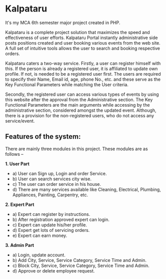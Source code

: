 # Kalpataru
<p align="justify">It's my MCA 6th semester major project created in PHP.

Kalpataru is a complete project solution that maximizes the speed and effectiveness of user efforts. Kalpataru Portal instantly administrative side posts positions created and user booking various events from the web site. A full set of intuitive tools allows the user to search and booking respective orders.

Kalpataru caters a two-way service. Firstly, a user can register himself with this. If the person is already a registered user, it is affiliated to update own profile. If not, is needed to be a registered user first. The users are required to specify their Name, Email id, age, phone No., etc. and these serve as the Key Functional Parameters while matching the User criteria.

Secondly, the registered user can access various types of events by using this website after the approval from the Administrative section. The Key Functional Parameters are the main arguments while accessing by the administrative section, considered amongst the updated event. Although, there is a provision for the non-registered users, who do not access any service/event. </p>

## Features of the system:
There are mainly three modules in this project. These modules are as follows –

**1. User Part**
- a) User can Sign up, Login and order Service.
- b) User can search services city wise.
- c) The user can order service in his house.
- d) There are many services available like Cleaning, Electrical, Plumbing, Appliances, Painting, Carpentry, etc.

**2. Expert Part**
- a) Expert can register by instructions.
- b) After registration approved expert can login.
- c) Expert can update his/her profile.
- d) Expert get lots of servicing orders.
- e) Expert can earn money.

**3. Admin Part**
- a) Login, update account.
- b) Add City, Service, Service Category, Service Time and Admin.
- c) Block City, Service, Service Category, Service Time and Admin.
- d) Approve or delete employee request.
